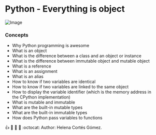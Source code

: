 # Python - Everything is object

![Image](https://s3.amazonaws.com/intranet-projects-files/holbertonschool-higher-level_programming+/252/r_208403_QPSN8.jpg)

### Concepts
* Why Python programming is awesome
* What is an object
* What is the difference between a class and an object or instance
* What is the difference between immutable object and mutable object
* What is a reference
* What is an assignment
* What is an alias
* How to know if two variables are identical
* How to know if two variables are linked to the same object
* How to display the variable identifier (which is the memory address in the CPython implementation)
* What is mutable and immutable
* What are the built-in mutable types
* What are the built-in immutable types
* How does Python pass variables to functions

:+1: :purple_heart: :rocket: :metal: :octocat: 
Author: Helena Cortés Gómez.